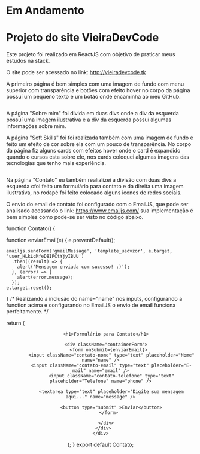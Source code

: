 # Em Andamento
# Projeto do site VieiraDevCode

Este projeto foi realizado em ReactJS com objetivo
de praticar meus estudos na stack.

O site pode ser acessado no link: http://vieiradevcode.tk

A primeiro página é bem simples com uma imagem de fundo com menu superior com transparência e botões com efeito hover
no corpo da página possuí um pequeno texto e um botão onde encaminha ao meu GitHub.

<img src="https://uploaddeimagens.com.br/images/003/123/406/full/Captura_de_Tela_2021-03-09_a%CC%80s_21.00.23.png?1615338116" alt=""/>

A página "Sobre mim" foi divida em duas divs onde a div da esquerda possuí uma imagem ilustrativa e a div da esquerda possuí algumas informações sobre mim.

A página "Soft Skills" foi foi realizada também com uma imagem de fundo e feito um efeito de cor sobre ela com um pouco de transparência. No corpo da página fiz alguns cards com efeitos hover onde o card é expandido quando o cursos esta sobre ele, nos cards coloquei algumas imagens das tecnologias que tenho mais experiência.

<img src="https://uploaddeimagens.com.br/images/003/123/430/full/Captura_de_Tela_2021-03-09_a%CC%80s_21.00.41.png?1615339096" alt=""/>

Na página "Contato" eu também realializei a divisão com duas divs a esquerda cfoi feito um formulário para contato e da direita uma imagem ilustrativa, no rodapé foi feito colocado alguns icones de redes sociais.

O envio do email de contato foi configurado com o EmailJS, que pode ser analisado acessando o link: https://www.emailjs.com/
sua implementação é bem simples como pode-se ser visto no código abaixo.


function Contato() {

  function enviarEmail(e) {
    e.preventDefault();

    emailjs.sendForm('gmailMessage', 'template_uedvzor', e.target, 'user_HLkLcMfeD8IPCtYjyIBUU')
      .then((result) => {
        alert('Mensagem enviada com sucesso! :)');
      }, (error) => {
        alert(error.message);
      });
    e.target.reset();
  }
  /*
  Realizando a inclusão do name="name" nos inputs, configurando a function acima e  configurando no EmailJS o envio de email funciona perfeitamente.
  */


  return (
    <div>
      <div className="headerSemOpacity"></div>
      <Header />
      <div className="contatoContainer">

        <h1>Formulário para Contato</h1>

        <div className="containerForm">
          <form onSubmit={enviarEmail}>
            <input className="contato-nome" type="text" placeholder="Nome" name="name" />
            <input className="contato-email" type="text" placeholder="E-mail" name="email" />
            <input className="contato-telefone" type="text" placeholder="Telefone" name="phone" />

            <textarea type="text" placeholder="Digite sua mensagem aqui..." name="message" />

            <button type="submit" >Enviar</button>
          </form>

        </div>
      </div>
    </div>
  );
}
export default Contato;

